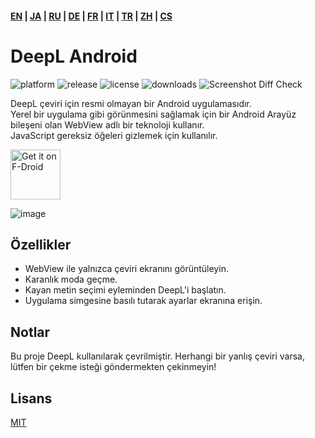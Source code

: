 #### [EN](https://github.com/sakusaku3939/DeepLAndroid#readme) | [JA](README_JA.md) | [RU](README_RU.md) | [DE](README_DE.md) | [FR](README_FR.md) | [IT](README_IT.md) | [TR](README_TR.md) | [ZH](README_ZH.md) | [CS](README_CS.md)
# DeepL Android
![platform](https://img.shields.io/badge/platform-android-green) ![release](https://img.shields.io/github/v/release/sakusaku3939/DeepLAndroid.svg) ![license](https://img.shields.io/github/license/sakusaku3939/DeepLAndroid) ![downloads](https://img.shields.io/github/downloads/sakusaku3939/DeepLAndroid/total.svg) ![Screenshot Diff Check](https://github.com/sakusaku3939/DeepLAndroid/actions/workflows/screenshot_diff_check.yml/badge.svg)

DeepL çeviri için resmi olmayan bir Android uygulamasıdır.  
Yerel bir uygulama gibi görünmesini sağlamak için bir Android Arayüz bileşeni olan WebView adlı bir teknoloji kullanır.  
JavaScript gereksiz öğeleri gizlemek için kullanılır.

[<img src="https://fdroid.gitlab.io/artwork/badge/get-it-on.png"
    alt="Get it on F-Droid"
    height="80">](https://f-droid.org/packages/com.example.deeplviewer)

![image](https://user-images.githubusercontent.com/53967490/89320092-fe2fdf00-d6bb-11ea-97d6-84fd66f73395.png)

## Özellikler
- WebView ile yalnızca çeviri ekranını görüntüleyin.
- Karanlık moda geçme.
- Kayan metin seçimi eyleminden DeepL'i başlatın.
- Uygulama simgesine basılı tutarak ayarlar ekranına erişin.

## Notlar
Bu proje DeepL kullanılarak çevrilmiştir. Herhangi bir yanlış çeviri varsa, lütfen bir çekme isteği göndermekten çekinmeyin!

## Lisans
[MIT](https://github.com/sakusaku3939/DeepLAndroid/blob/master/LICENSE)
